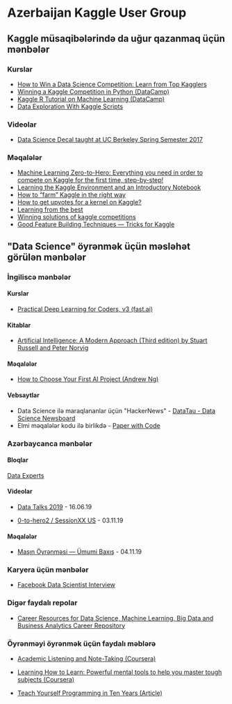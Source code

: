 # Azerbaijan Kaggle User Group

## Kaggle müsaqibələrində da uğur qazanmaq üçün mənbələr


### Kurslar
- [How to Win a Data Science Competition: Learn from Top Kagglers](https://www.coursera.org/learn/competitive-data-science?specialization=aml)
- [Winning a Kaggle Competition in Python (DataCamp)](https://www.datacamp.com/courses/winning-a-kaggle-competition-in-python)
- [Kaggle R Tutorial on Machine Learning (DataCamp)](https://www.datacamp.com/community/open-courses/kaggle-r-tutorial-on-machine-learning)
- [Data Exploration With Kaggle Scripts](https://www.datacamp.com/community/open-courses/data-exploration-with-kaggle-scripts)

### Videolar
- [Data Science Decal taught at UC Berkeley Spring Semester 2017](https://www.youtube.com/playlist?list=PLe1ZejL9wM_4qG-EEM4iqudPKGKdZG-6h)

### Məqalələr
- [Machine Learning Zero-to-Hero: Everything you need in order to compete on Kaggle for the first time, step-by-step!
](https://towardsdatascience.com/machine-learning-zero-to-hero-everything-you-need-in-order-to-compete-on-kaggle-for-the-first-time-18644e701cf1)
- [Learning the Kaggle Environment and an Introductory Notebook](https://towardsdatascience.com/machine-learning-kaggle-competition-part-one-getting-started-32fb9ff47426)
- [How to “farm” Kaggle in the right way](https://towardsdatascience.com/how-to-farm-kaggle-in-the-right-way-b27f781b78da)
- [How to get upvotes for a kernel on Kaggle?](https://medium.com/@astakhova.aleksandra/how-to-get-upvotes-for-a-kernel-on-kaggle-2e7de8722d9d)
- [Learning from the best](http://blog.kaggle.com/2014/08/01/learning-from-the-best/)
- [Winning solutions of kaggle competitions](https://www.kaggle.com/sudalairajkumar/winning-solutions-of-kaggle-competitions)
- [Good Feature Building Techniques — Tricks for Kaggle](https://becominghuman.ai/good-feature-building-techniques-tricks-for-kaggle-my-kaggle-code-repository-c953b934f1e6)



## "Data Science" öyrənmək üçün məsləhət görülən mənbələr



### İngiliscə mənbələr

#### Kurslar
- [Practical Deep Learning for Coders, v3 (fast.ai)](https://course.fast.ai/index.html)

#### Kitablar
- [Artificial Intelligence: A Modern Approach (Third edition) by Stuart Russell and Peter Norvig](http://aima.cs.berkeley.edu/)

#### Məqalələr
- [How to Choose Your First AI Project (Andrew Ng)](https://hbr.org/2019/02/how-to-choose-your-first-ai-project)

#### Vebsaytlar
- Data Science ilə maraqlananlar üçün "HackerNews" - [DataTau - Data Science Newsboard](https://datatau.net/)
- Elmi məqalələr kodu ilə birlikdə - [Paper with Code](https://paperswithcode.com/)

### Azərbaycanca mənbələr


#### Bloqlar
[Data Experts](http://dataexperts.tech/)


#### Videolar
- [Data Talks 2019](https://youtu.be/wt7Mlow50qQ) - 16.06.19

- [0-to-hero2 / SessionXX US](https://youtu.be/Yv78-P9x3dw) - 03.11.19


#### Məqalələr

- [Maşın Öyrənməsi — Ümumi Baxış](https://medium.com/@nilyasov2018/ma%C5%9F%C4%B1n-%C3%B6yr%C9%99nm%C9%99si-%C3%BCmumi-bax%C4%B1%C5%9F-ecb6e8fc3671) - 04.11.19

### Karyera üçün mənbələr
- [Facebook Data Scientist Interview](https://www.interviewquery.com/company/facebook-data-scientist-interview)

### Digər faydalı repolar
- [Career Resources for Data Science, Machine Learning, Big Data and Business Analytics Career Repository
](https://github.com/firmai/data-science-career)

### Öyrənməyi öyrənmək üçün faydalı məblərə
- [Academic Listening and Note-Taking (Coursera)](https://www.coursera.org/learn/note-taking)

- [Learning How to Learn: Powerful mental tools to help you master tough subjects (Coursera)](https://www.coursera.org/learn/learning-how-to-learn)

- [Teach Yourself Programming in Ten Years (Article)](https://norvig.com/21-days.html)

